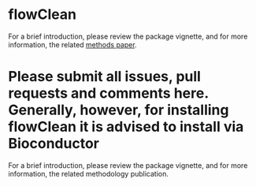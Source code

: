flowClean
=========
For a brief introduction, please review the package vignette, and for more information, the related [methods paper](https://www.ncbi.nlm.nih.gov/pubmed/26990501).

Please submit all issues, pull requests and comments here.  Generally, however, for installing flowClean it is advised to install via Bioconductor
=======
For a brief introduction, please review the package vignette, and for more information, the related methodology publication.

